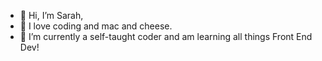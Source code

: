 - 👋 Hi, I’m Sarah,
- 👀 I love coding and mac and cheese.
- 🌱 I’m currently a self-taught coder and am learning all things Front End Dev!
